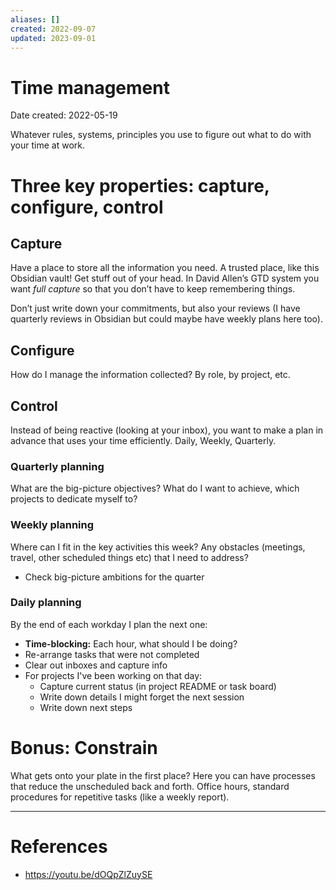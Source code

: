 ```yaml
---
aliases: []
created: 2022-09-07
updated: 2023-09-01
---
```


# Time management
Date created: 2022-05-19

Whatever rules, systems, principles you use to figure out what to do with your time at work.

# Three key properties: capture, configure, control

## Capture

Have a place to store all the information you need. A trusted place, like this Obsidian vault! Get stuff out of your head. In David Allen’s GTD system you want *full capture* so that you don’t have to keep remembering things.

Don’t just write down your commitments, but also your reviews (I have quarterly reviews in Obsidian but could maybe have weekly plans here too).

## Configure

How do I manage the information collected? By role, by project, etc. 

## Control

Instead of being reactive (looking at your inbox), you want to make a plan in advance that uses your time efficiently. Daily, Weekly, Quarterly.

### Quarterly planning
What are the big-picture objectives? What do I want to achieve, which projects to dedicate myself to?

### Weekly planning
Where can I fit in the key activities this week? Any obstacles (meetings, travel, other scheduled things etc) that I need to address?
- Check big-picture ambitions for the quarter

### Daily planning
By the end of each workday I plan the next one:
- **Time-blocking:** Each hour, what should I be doing?
- Re-arrange tasks that were not completed
- Clear out inboxes and capture info
- For projects I've been working on that day:
	- Capture current status (in project README or task board)
	- Write down details I might forget the next session
	- Write down next steps

# Bonus: Constrain

What gets onto your plate in the first place? Here you can have processes that reduce the unscheduled back and forth. Office hours, standard procedures for repetitive tasks (like a weekly report).


---
# References
* https://youtu.be/dOQpZlZuySE